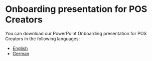 # Onboarding presentation for POS Creators

You can download our PowerPoint Onboarding presentation for POS Creators in the following languages:

- [English](presentation/onboarding_en.pptx)
- [German](presentation/onboarding_de.pptx)



